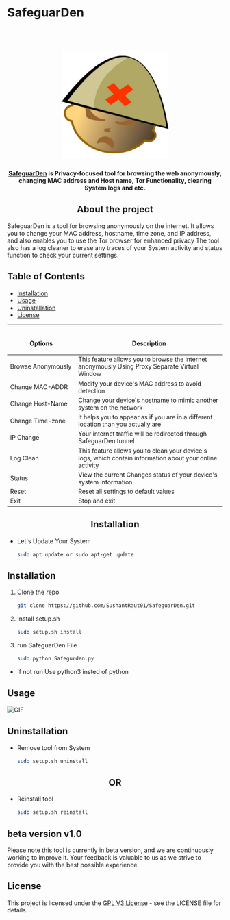 # SafeguarDen

<h1 align="center">
  <br>
  <img src="https://github.com/SushantRaut01/SafeguarDen/blob/07cd4ffd5a8e602e115ad79623738cf6e38e59b1/resources/Project%20Logo/1682537644376.png" alt="SafeguarDen" width="250">
</h1>

<h4 align="center"> <a href="https://github.com/SushantRaut01" target="_blank">SafeguarDen</a> is Privacy-focused tool for browsing the web anonymously, changing MAC address and Host name, Tor Functionality, clearing System logs and etc. </h4>

<h2 align="center">About the project</h2>

SafeguarDen is a tool for browsing anonymously on the internet. It allows you to change your MAC address, hostname, time zone, and IP address, and also enables you to use the Tor browser for enhanced privacy The tool also has a log cleaner to erase any traces of your System activity and status function to check your current settings.


## Table of Contents

- [Installation](#installation)
- [Usage](#usage)
- [Uninstallation](#uninstallation)
- [License](#license)

<table align="center">
    <thead>
    <tr>
      <th align="center"><img width="225" height="0"> <p>Options</p></th>
      <th align="center"><img width="225" height="0"> <p>Description</p></th>
    </tr>
  </thead>
  <tbody>
    <tr>
      <td>Browse Anonymously</td>
       <td>This feature allows you to browse the internet anonymously Using Proxy Separate Virtual Window </td>
    </tr>
    <tr>
      <td>Change MAC-ADDR</td> 
       <td>Modify your device's MAC address to avoid detection</td>
    </tr>
    <tr>
      <td>Change Host-Name</td>
       <td>Change your device's hostname to mimic another system on the network</td>
    </tr>
    <tr>
      <td>Change Time-zone</td>
       <td> It helps you to appear as if you are in a different location than you actually are</td>
    </tr>
    <tr>
      <td>IP Change</td>
       <td>Your internet traffic will be redirected through SafeguarDen tunnel </td>
    </tr>
        </tr>
    <tr>
      <td>Log Clean</td>
      <td>This feature allows you to clean your device's logs, which contain information about your online activity</td>
    </tr>
        </tr>
    <tr>
      <td>Status</td>
       <td>View the current Changes status of your device's system information</td>
    </tr>
        </tr>
    <tr>
      <td>Reset</td>
       <td>Reset all settings to default values</td>
    </tr>
        </tr>
    <tr>
      <td>Exit</td>
       <td>Stop and exit  </td>
    </tr>
  </tbody>
</table>

<h2 align="center">Installation</h2>

* Let's Update Your System

  ```sh
  sudo apt update or sudo apt-get update
  ```

## Installation

1. Clone the repo
 
   ```sh
   git clone https://github.com/SushantRaut01/SafeguarDen.git
   ```
2. Install setup.sh
 
   ```sh
   sudo setup.sh install
   ```
3. run SafeguarDen File

   ```sh
   sudo python Safegurden.py 
   ```
* If not run Use python3 insted of python


## Usage
<img alt="GIF" src="https://github.com/SushantRaut01/SafeguarDen/blob/b6616e78d47b7af12819abb75c26278e8c2a242a/resources/Project%20Logo/ezgif-1-3b8873fa33(1).gif" width="1000"/>



## Uninstallation

* Remove tool from System

   ```sh
   sudo setup.sh uninstall 
   ```
<h2 align="center">OR</h2>

* Reinstall tool

   ```sh
   sudo setup.sh reinstall 
   ```
## beta version v1.0
Please note this tool is currently in beta version, and we are continuously working to improve it. Your feedback is valuable to us as we strive to provide you with the best possible experience

## License

This project is licensed under the [GPL V3 License](LICENSE) - see the LICENSE file for details.
